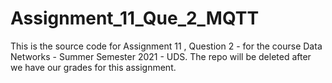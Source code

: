 # Assignment_11_Que_2_MQTT
This is the source code for Assignment 11 , Question 2 - for the course Data Networks - Summer Semester 2021 - UDS. The repo will be deleted after we have our grades for this assignment.
